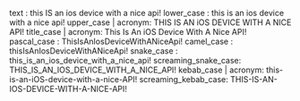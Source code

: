 text                : this IS an ios device with a nice api!
lower_case          : this is an ios device with a nice api!
upper_case | acronym: THIS IS AN iOS DEVICE WITH A NICE API!
title_case | acronym: This Is An iOS Device With A Nice API!
pascal_case         : ThisIsAnIosDeviceWithANiceApi!
camel_case          : thisIsAnIosDeviceWithANiceApi!
snake_case          : this_is_an_ios_device_with_a_nice_api!
screaming_snake_case: THIS_IS_AN_IOS_DEVICE_WITH_A_NICE_API!
kebab_case | acronym: this-is-an-iOS-device-with-a-nice-API!
screaming_kebab_case: THIS-IS-AN-IOS-DEVICE-WITH-A-NICE-API!